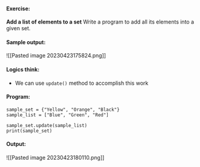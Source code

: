 #### Exercise:
**Add a list of elements to a set**
 Write a program to add all its elements into a given set.


#### Sample output:

![[Pasted image 20230423175824.png]]


#### Logics think:
* We can use `update()` method to accomplish this work

#### Program:

```
sample_set = {"Yellow", "Orange", "Black"}
sample_list = ["Blue", "Green", "Red"]

sample_set.update(sample_list)
print(sample_set)
```

#### Output:

![[Pasted image 20230423180110.png]]

